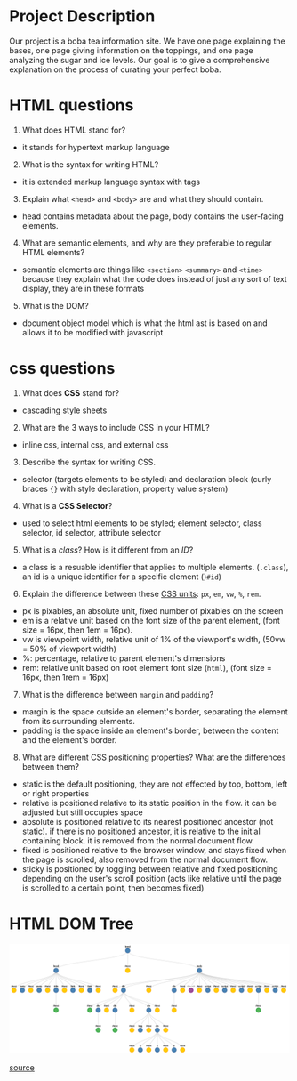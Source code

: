 # Project Description

Our project is a boba tea information site. We have one page explaining the bases, one page 
giving information on the toppings, and one page analyzing the sugar and ice levels. Our goal is to give a comprehensive explanation on the process of curating your perfect boba.  

# HTML questions

1. What does HTML stand for?
  - it stands for hypertext markup language
2. What is the syntax for writing HTML?
  - it is extended markup language syntax with tags
3. Explain what `<head>` and `<body>` are and what they should contain.
  - head contains metadata about the page, body contains the user-facing elements.
4. What are semantic elements, and why are they preferable to regular HTML elements?
  - semantic elements are things like `<section>` `<summary>` and `<time>` because they explain what the code does instead of just any sort of text display, they are in these formats
5. What is the DOM?
  - document object model which is what the html ast is based on and allows it to be modified with javascript

# css questions

1. What does **CSS** stand for?
  - cascading style sheets
2. What are the 3 ways to include CSS in your HTML?
  - inline css, internal css, and external css
3. Describe the syntax for writing CSS.
  - selector (targets elements to be styled) and declaration block (curly braces `{}` with style declaration, property value system)
4. What is a **CSS Selector**?
  - used to select html elements to be styled; element selector, class selector, id selector, attribute selector
5. What is a *class*? How is it different from an *ID*? 
  - a class is a resuable identifier that applies to multiple elements. (`.class`), an id is a unique identifier for a specific element ()`#id`)
6. Explain the difference between these [CSS units](https://developer.mozilla.org/en-US/docs/Web/CSS/CSS_Values_and_Units): `px`, `em`, `vw`, `%`, `rem`.
  - px is pixables, an absolute unit, fixed number of pixables on the screen
  - em is a relative unit based on the font size of the parent element, (font size = 16px, then 1em = 16px).
  - vw is viewpoint width, relative unit of 1% of the viewport's width, (50vw = 50% of viewport width)
  - %: percentage, relative to parent element's dimensions
  - rem: relative unit based on root element font size (`html`), (font size = 16px, then 1rem = 16px)
7. What is the difference between `margin` and `padding`?
  - margin is the space outside an element's border, separating the element from its surrounding elements.
  - padding is the space inside an element's border, between the content and the element's border.
8. What are different CSS positioning properties? What are the differences between them?
  - static is the default positioning, they are not effected by top, bottom, left or right properties
  - relative is positioned relative to its static position in the flow. it can be adjusted but still occupies space
  - absolute is positioned relative to its nearest positioned ancestor (not static). if there is no positioned ancestor, it is relative to the initial containing block. it is removed from the normal document flow.
  - fixed is positioned relative to the browser window, and stays fixed when the page is scrolled, also removed from the normal document flow.
  - sticky is positioned by toggling between relative and fixed positioning depending on the user's scroll position (acts like relative until the page is scrolled to a certain point, then becomes fixed)

# HTML DOM Tree

<img src="./images/domVisualization.svg" alt="dom visualization" />

[source](https://bioub.github.io/dom-visualizer/)
